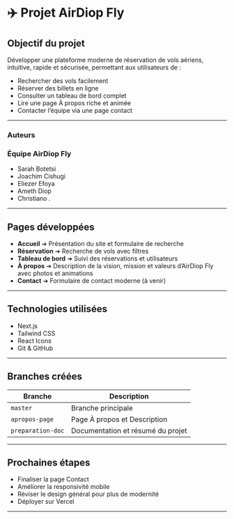 # ✈️ Projet AirDiop Fly

## Objectif du projet

Développer une plateforme moderne de réservation de vols aériens, intuitive, rapide et sécurisée, permettant aux utilisateurs de :

- Rechercher des vols facilement
- Réserver des billets en ligne
- Consulter un tableau de bord complet
- Lire une page À propos riche et animée
- Contacter l’équipe via une page contact

---
### **Auteurs**

### Équipe AirDiop Fly

- Sarah Botetsi
- Joachim Cishugi
- Eliezer Efoya
- Ameth Diop 
- Christiano . 

---



##  Pages développées

- **Accueil** ➔ Présentation du site et formulaire de recherche
- **Réservation** ➔ Recherche de vols avec filtres
- **Tableau de bord** ➔ Suivi des réservations et utilisateurs
- **À propos** ➔ Description de la vision, mission et valeurs d’AirDiop Fly avec photos et animations
- **Contact** ➔ Formulaire de contact moderne (à venir)

---

##  Technologies utilisées

- Next.js
- Tailwind CSS
- React Icons
- Git & GitHub

---

## Branches créées

| Branche | Description |
| --- | --- |
| `master` | Branche principale |
| `apropos-page` | Page À propos et Description |
| `preparation-doc` | Documentation et résumé du projet |

---

## Prochaines étapes

- Finaliser la page Contact
- Améliorer la responsivité mobile
- Réviser le design général pour plus de modernité
- Déployer sur Vercel

---

